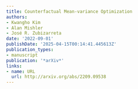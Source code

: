 ```yaml
---
title: Counterfactual Mean-variance Optimization
authors:
- Kwangho Kim
- Alan Mishler
- José R. Zubizarreta
date: '2022-09-01'
publishDate: '2025-04-15T00:14:41.445613Z'
publication_types:
- manuscript
publication: '*arXiv*'
links:
- name: URL
  url: http://arxiv.org/abs/2209.09538
---
```

